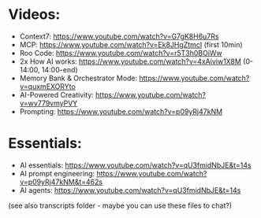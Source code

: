 # Videos: 
- Context7: https://www.youtube.com/watch?v=G7gK8H6u7Rs
- MCP: https://www.youtube.com/watch?v=Ek8JHgZtmcI (first 10min)
- Roo Code: https://www.youtube.com/watch?v=r5T3h0BOiWw
- 2x How AI works: https://www.youtube.com/watch?v=4xAiviw1X8M (0-14:00, 14:00-end)
- Memory Bank & Orchestrator Mode: https://www.youtube.com/watch?v=quxmEXORYto
- AI-Powered Creativity: https://www.youtube.com/watch?v=wv779vmyPVY
- Prompting: https://www.youtube.com/watch?v=p09yRj47kNM

# Essentials:
- AI essentials: https://www.youtube.com/watch?v=qU3fmidNbJE&t=14s
- AI prompt engineering: https://www.youtube.com/watch?v=p09yRj47kNM&t=462s
- AI agents: https://www.youtube.com/watch?v=qU3fmidNbJE&t=14s

(see also transcripts folder - maybe you can use these files to chat?)



